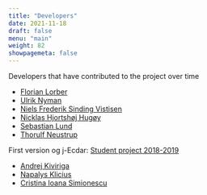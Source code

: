 ```yaml
---
title: "Developers"
date: 2021-11-18
draft: false
menu: "main"
weight: 82
showpagemeta: false
---
```


Developers that have contributed to the project over time

  * [Florian Lorber](https://github.com/florber)
  * [Ulrik Nyman](https://github.com/ulriknyman)
  * [Niels Frederik Sinding Vistisen](https://github.com/Nielswps)
  * [Nicklas Hjortshøj Hugøy](https://github.com/NicklasHugoy)
  * [Sebastian Lund](https://github.com/seblund)
  * [Thorulf Neustrup](https://github.com/thorulf4)

First version og j-Ecdar: [Student project 2018-2019](https://projekter.aau.dk/projekter/da/studentthesis/jecdar-02--model-checking-refinement-relations-for-timed-io-automata(ac3fdc2b-a7c5-45a4-b63c-2ad817692ea0).html) 
  * [Andrej Kiviriga](https://vbn.aau.dk/da/persons/146895)
  * [Napalys Klicius](https://github.com/Napalys)
  * [Cristina Ioana Simionescu](https://www.linkedin.com/in/cristinasim/)




